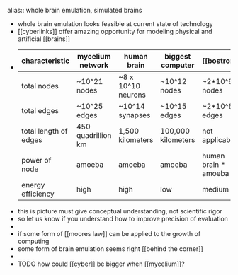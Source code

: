 alias:: whole brain emulation, simulated brains

- whole brain emulation looks feasible at current state of technology
- [[cyberlinks]] offer amazing opportunity for modeling physical and artificial [[brains]]
- | characteristic        | mycelium network                         | human brain                              | biggest computer          | [[bostrom]] |
  |-----------------------|------------------------------------------|------------------------------------------|------------------------------------------------|----|
  | total nodes           | ~10^21 nodes                    | ~8 x 10^10 neurons                     | ~10^12 nodes                                   |~2*10^6 nodes                                   |
  | total edges           | ~10^25 edges                    | ~10^14 synapses                    | ~10^15 edges                                   |~2*10^6 edges                                   |
  | total length of edges | 450 quadrillion km | 1,500 kilometers   | 100,000 kilometers              | not applicable |
  | power of node | amoeba | amoeba |  amoeba | human brain * amoeba |
  | energy efficiency | high | high | low | medium |
- this is picture must give conceptual understanding, not scientific rigor
- so let us know if you understand how to improve precision of evaluation
-
- if some form of [[moores law]] can be applied to the growth of computing
- some form of brain emulation seems right [[behind the corner]]
-
- TODO how could [[cyber]] be bigger when [[mycelium]]?